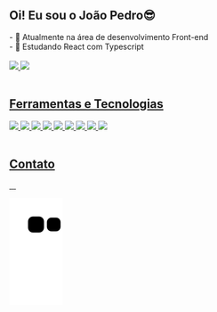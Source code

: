 ## Oi! Eu sou o João Pedro😎
<div>
  - 🔭 Atualmente na área de desenvolvimento Front-end
  <br>
  - 🌱 Estudando React com Typescript
</div>

<br>

<div>
<a href="https://github.com/joaoplgaspar">
<img loading="lazy" height="180em" src="https://github-readme-stats.vercel.app/api/top-langs/?username=joaoplgaspar&layout=compact&langs_count=7&theme=radical"/>
<img loading="lazy" height="180em" src="https://github-readme-stats.vercel.app/api?username=joaoplgaspar&show_icons=true&theme=radical&include_all_commits=true&count_private=true"/>
</div>

<br>

## Ferramentas e Tecnologias
<div>
  <img src="https://cdn.jsdelivr.net/gh/devicons/devicon/icons/react/react-original.svg" width="40px"/>
  <img src="https://cdn.jsdelivr.net/gh/devicons/devicon/icons/javascript/javascript-original.svg" width="40px"/>
  <img src="https://cdn.jsdelivr.net/gh/devicons/devicon/icons/typescript/typescript-original.svg" width="40px"/>
  <img src="https://cdn.jsdelivr.net/gh/devicons/devicon/icons/html5/html5-original.svg" width="40px"/>
  <img src="https://cdn.jsdelivr.net/gh/devicons/devicon/icons/css3/css3-original.svg" width="40px"/>
  <img src="https://cdn.jsdelivr.net/gh/devicons/devicon/icons/sass/sass-original.svg" width="40px"/>
  <img src="https://cdn.jsdelivr.net/gh/devicons/devicon/icons/git/git-original.svg" width="40px"/>
  <img src="https://cdn.jsdelivr.net/gh/devicons/devicon/icons/visualstudio/visualstudio-plain.svg" width="40px"/>
  <img src="https://cdn.jsdelivr.net/gh/devicons/devicon/icons/figma/figma-original.svg" width="40px"/>
</div>	

<br>

## Contato
<div>
    <a href="mailto:jpgasparsr7@gmail.com" target="_blank"> <img
            src="https://img.shields.io/badge/Gmail-D14836?style=for-the-badge&logo=gmail&logoColor=white" alt="" target="_blank">
    </a>
    <a href="https://www.linkedin.com/in/jpgasparsr7/" target="_blank"> <img
            src="https://img.shields.io/badge/LinkedIn-0077B5?style=for-the-badge&logo=linkedin&logoColor=white"
            alt="" target="_blank">
    <a href="https://www.instagram.com/jpgaspar_sz/" target="_blank"> <img
            src="https://img.shields.io/badge/Instagram-E4405F?style=for-the-badge&logo=instagram&logoColor=white"
            alt="" target="_blank"> </a>
    <a href="discordapp.com/users/220630024385069056" target="_blank"><img
            src="https://img.shields.io/badge/Discord-7289DA?style=for-the-badge&logo=discord&logoColor=white"
            alt="" target="_blank"></a>
    </a>
</div>          
          
![Snake animation](https://github.com/joaoplgaspar/joaoplgaspar/blob/output/github-contribution-grid-snake.svg)
